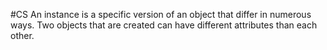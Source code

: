 #CS
An instance is a specific version of an object that differ in numerous ways. Two objects that are created can have different attributes than each other.